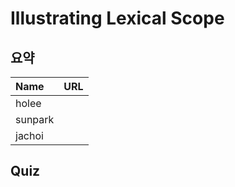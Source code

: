 # Illustrating Lexical Scope

## 요약
| Name | URL |
|:---|:---|
| holee |  |
| sunpark |  |
| jachoi |  |

## Quiz

